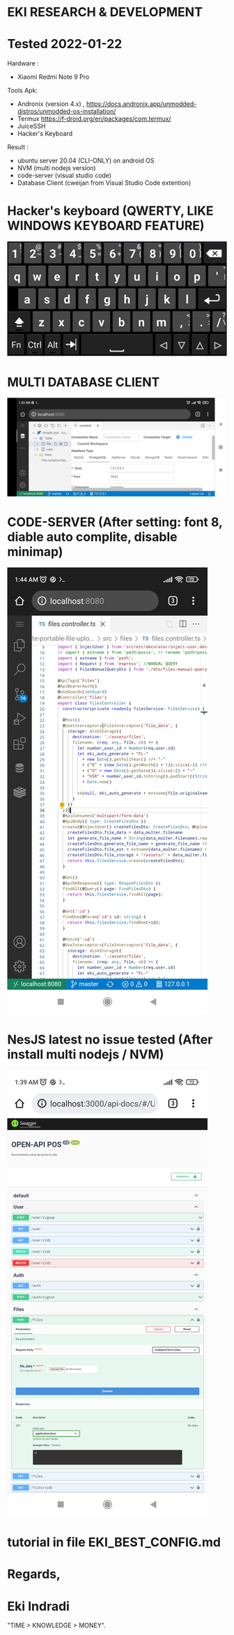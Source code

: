 # EKI RESEARCH & DEVELOPMENT

# Tested 2022-01-22


Hardware :
- Xiaomi Redmi Note 9 Pro

Tools Apk: 
- Andronix (version 4.x) , https://docs.andronix.app/unmodded-distros/unmodded-os-installation/
- Termux https://f-droid.org/en/packages/com.termux/ 
- JuiceSSH
- Hacker's Keyboard 

Result :
- ubuntu server 20.04 (CLI-ONLY) on android OS
- NVM (multi nodejs version)
- code-server (visual studio code)
- Database Client (cweijan from Visual Studio Code extention)


# Hacker's keyboard (QWERTY, LIKE WINDOWS KEYBOARD FEATURE)
![FINAL_0](https://github.com/EKI-INDRADI/eki-latihan-vscode-database-client-nodejs-git-on-android/raw/master/images/run_final_2.1_hacker_keyboard_26_percent.jpg)

# MULTI DATABASE CLIENT
![FINAL_1](https://github.com/EKI-INDRADI/eki-latihan-vscode-database-client-nodejs-git-on-android/raw/master/images/setup_database_client_3.jpg)

# CODE-SERVER (After setting: font 8, diable auto complite, disable minimap)
![FINAL_1](https://github.com/EKI-INDRADI/eki-latihan-vscode-database-client-nodejs-git-on-android/raw/master/images/run_final_3.jpg)

# NesJS latest no issue tested (After install multi nodejs / NVM)
![FINAL_2](https://github.com/EKI-INDRADI/eki-latihan-vscode-database-client-nodejs-git-on-android/raw/master/images/run_final_4.jpg)


# tutorial in file EKI_BEST_CONFIG.md


# Regards,

# Eki Indradi
"TIME > KNOWLEDGE > MONEY".





